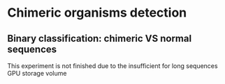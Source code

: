 # Chimeric organisms detection

## Binary classification: chimeric VS normal sequences

This experiment is not finished due to the insufficient for long sequences GPU storage volume

